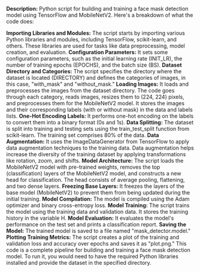 **Description:**
Python script for building and training a face mask detection model using TensorFlow and MobileNetV2. Here's a breakdown of what the code does:

**Importing Libraries and Modules:** The script starts by importing various Python libraries and modules, including TensorFlow, scikit-learn, and others. These libraries are used for tasks like data preprocessing, model creation, and evaluation.
**Configuration Parameters:** It sets some configuration parameters, such as the initial learning rate (INIT_LR), the number of training epochs (EPOCHS), and the batch size (BS).
**Dataset Directory and Categories:** The script specifies the directory where the dataset is located (DIRECTORY) and defines the categories of images, in this case, "with_mask" and "without_mask."
**Loading Images:** It loads and preprocesses the images from the dataset directory. The code goes through each category, reads images, resizes them to (224, 224) pixels, and preprocesses them for the MobileNetV2 model. It stores the images and their corresponding labels (with or without mask) in the data and labels lists.
**One-Hot Encoding Labels:** It performs one-hot encoding on the labels to convert them into a binary format (0s and 1s).
**Data Splitting:** The dataset is split into training and testing sets using the train_test_split function from scikit-learn. The training set comprises 80% of the data.
**Data Augmentation:** It uses the ImageDataGenerator from TensorFlow to apply data augmentation techniques to the training data. Data augmentation helps increase the diversity of the training dataset by applying transformations like rotation, zoom, and shifts.
**Model Architecture:** The script loads the MobileNetV2 model with pre-trained weights, removes the top (classification) layers of the MobileNetV2 model, and constructs a new head for classification. The head consists of average pooling, flattening, and two dense layers.
**Freezing Base Layers:** It freezes the layers of the base model (MobileNetV2) to prevent them from being updated during the initial training.
**Model Compilation:** The model is compiled using the Adam optimizer and binary cross-entropy loss.
**Model Training:** The script trains the model using the training data and validation data. It stores the training history in the variable H.
**Model Evaluation:** It evaluates the model's performance on the test set and prints a classification report.
**Saving the Model:** The trained model is saved to a file named "mask_detector.model."
**Plotting Training Metrics:** The script creates a plot of the training and validation loss and accuracy over epochs and saves it as "plot.png."
This code is a complete pipeline for building and training a face mask detection model. To run it, you would need to have the required Python libraries installed and provide the dataset in the specified directory.
 

